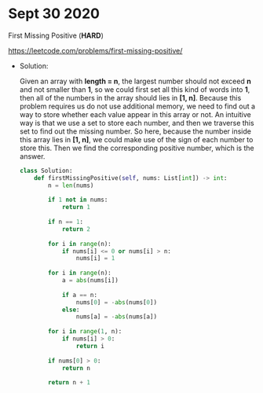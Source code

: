 # Sept 30 2020
First Missing Positive (**HARD**)

https://leetcode.com/problems/first-missing-positive/
- Solution: 

    Given an array with **length = n**, the largest number should not exceed **n** and not smaller than **1**, so we could first set all this kind of words into **1**, then all of the numbers in the array should lies in **[1, n]**. Because this problem requires us do not use additional memory, we need to find out a way to store whether each value appear in this array or not. An intuitive way is that we use a set to store each number, and then we traverse this set to find out the missing number. So here, because the number inside this array lies in **[1, n]**, we could make use of the sign of each number to store this. Then we find the corresponding positive number, which is the answer.

    ```python
    class Solution:
        def firstMissingPositive(self, nums: List[int]) -> int:
            n = len(nums)
            
            if 1 not in nums:
                return 1
            
            if n == 1:
                return 2
            
            for i in range(n):
                if nums[i] <= 0 or nums[i] > n:
                    nums[i] = 1
            
            for i in range(n):
                a = abs(nums[i])
                
                if a == n:
                    nums[0] = -abs(nums[0])
                else:
                    nums[a] = -abs(nums[a])
            
            for i in range(1, n):
                if nums[i] > 0:
                    return i
            
            if nums[0] > 0:
                return n
            
            return n + 1
    ```